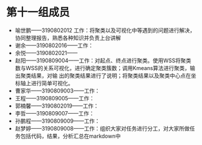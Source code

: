 
# 第十一组成员
- 喻世鹏——3190802012
    工作：将聚类以及可视化中等遇到的问题进行解决，协同整理报告，熟悉各种知识并负责上台讲解
- 谢余——3190802016——工作：
- 余悦——3190802021——
- 赵阳——3190809004——工作：对起点、终点进行聚类。使用WSS将聚类数与WSS的关系可视化，进行确定聚类簇数；调用Kmeans算法进行聚类，输出聚类结果，对输  出的聚类结果进行了说明；将聚类结果以及聚类中心点在坐标轴上进行简单可视化。
- 曹家华——3190809003——工作：
- 王程——3190809005——工作：
- 郭楠馨——3190802019——工作：
- 李哲——3190809007——工作：
- 孙鹏程——3190809009——工作：
- 赵梦婷——3190809008——工作：组织大家对任务进行分工，对大家所做任务包括代码，结果，分析汇总在markdown中


